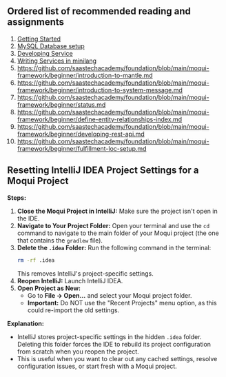 ## Ordered list of recommended reading and assignments

1. [Getting Started](getting-started.md)
2. [MySQL Database setup](database-setup.md)
3. [Developing Service](developing-services.md)
4. [Writing Services in minilang](writing-services-in-minilang.md)
5. https://github.com/saastechacademy/foundation/blob/main/moqui-framework/beginner/introduction-to-mantle.md
6. https://github.com/saastechacademy/foundation/blob/main/moqui-framework/beginner/introduction-to-system-message.md
7. https://github.com/saastechacademy/foundation/blob/main/moqui-framework/beginner/status.md
8. https://github.com/saastechacademy/foundation/blob/main/moqui-framework/beginner/define-entity-relationships-index.md
9. https://github.com/saastechacademy/foundation/blob/main/moqui-framework/beginner/developing-rest-api.md
10. https://github.com/saastechacademy/foundation/blob/main/moqui-framework/beginner/fulfillment-loc-setup.md


## Resetting IntelliJ IDEA Project Settings for a Moqui Project

**Steps:**

1. **Close the Moqui Project in IntelliJ:**  Make sure the project isn't open in the IDE.
2. **Navigate to Your Project Folder:**  Open your terminal and use the `cd` command to navigate to the main folder of your Moqui project (the one that contains the `gradlew` file).
3. **Delete the `.idea` Folder:** Run the following command in the terminal:
    ```bash
    rm -rf .idea
    ```
    This removes IntelliJ's project-specific settings.
4. **Reopen IntelliJ:**  Launch IntelliJ IDEA.
5. **Open Project as New:**
    * Go to **File -> Open...** and select your Moqui project folder.
    * **Important:** Do NOT use the "Recent Projects" menu option, as this could re-import the old settings.

**Explanation:**

* IntelliJ stores project-specific settings in the hidden `.idea` folder.  Deleting this folder forces the IDE to rebuild its project configuration from scratch when you reopen the project.
* This is useful when you want to clear out any cached settings, resolve configuration issues, or start fresh with a Moqui project. 
